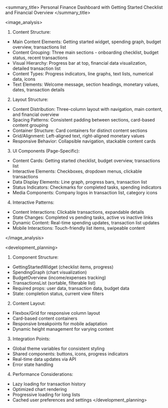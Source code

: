 <summary_title>
Personal Finance Dashboard with Getting Started Checklist and Financial Overview
</summary_title>

<image_analysis>
1. Content Structure:
- Main Content Elements: Getting started widget, spending graph, budget overview, transactions list
- Content Grouping: Three main sections - onboarding checklist, budget status, recent transactions
- Visual Hierarchy: Progress bar at top, financial data visualization, detailed transaction list
- Content Types: Progress indicators, line graphs, text lists, numerical data, icons
- Text Elements: Welcome message, section headings, monetary values, dates, transaction details

2. Layout Structure:
- Content Distribution: Three-column layout with navigation, main content, and financial overview
- Spacing Patterns: Consistent padding between sections, card-based content grouping
- Container Structure: Card containers for distinct content sections
- Grid/Alignment: Left-aligned text, right-aligned monetary values
- Responsive Behavior: Collapsible navigation, stackable content cards

3. UI Components (Page-Specific):
- Content Cards: Getting started checklist, budget overview, transactions list
- Interactive Elements: Checkboxes, dropdown menus, clickable transactions
- Data Display Elements: Line graph, progress bars, transaction list
- Status Indicators: Checkmarks for completed tasks, spending indicators
- Media Components: Company logos in transaction list, category icons

4. Interactive Patterns:
- Content Interactions: Clickable transactions, expandable details
- State Changes: Completed vs pending tasks, active vs inactive links
- Dynamic Content: Real-time spending updates, transaction list updates
- Mobile Interactions: Touch-friendly list items, swipeable content

</image_analysis>

<development_planning>
1. Component Structure:
- GettingStartedWidget (checklist items, progress)
- SpendingGraph (chart visualization)
- BudgetOverview (income/expenses tracking)
- TransactionsList (sortable, filterable list)
- Required props: user data, transaction data, budget data
- State: completion status, current view filters

2. Content Layout:
- Flexbox/Grid for responsive column layout
- Card-based content containers
- Responsive breakpoints for mobile adaptation
- Dynamic height management for varying content

3. Integration Points:
- Global theme variables for consistent styling
- Shared components: buttons, icons, progress indicators
- Real-time data updates via API
- Error state handling

4. Performance Considerations:
- Lazy loading for transaction history
- Optimized chart rendering
- Progressive loading for long lists
- Cached user preferences and settings
</development_planning>